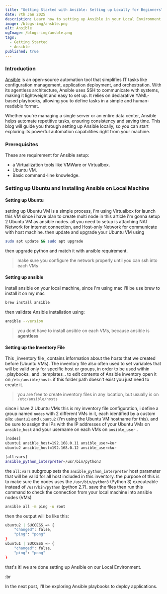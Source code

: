 ```yaml
---
title: "Getting Started with Ansible: Setting up Locally for Beginners"
date: 7th Jan 2025
description: Learn how to setting up Ansible in your Local Environment
image: /blogs-img/ansble.png
alt: Ansible
ogImage: /blogs-img/ansble.png
tags:
  - Getting Started
  - Ansible
published: true
---
```


### Introduction

[Ansible](https://www.redhat.com/en/ansible-collaborative?intcmp=7015Y000003t7aWQAQ) is an open-source automation tool that simplifies IT tasks like configuration management, application deployment, and orchestration. With its agentless architecture, Ansible uses SSH to communicate with systems, making it lightweight and easy to set up. It relies on declarative YAML-based playbooks, allowing you to define tasks in a simple and human-readable format.

Whether you're managing a single server or an entire data center, Ansible helps automate repetitive tasks, ensuring consistency and saving time. This blog will guide you through setting up Ansible locally, so you can start exploring its powerful automation capabilities right from your machine.

### Prerequisites

These are requirement for Ansible setup:

- a Virtualization tools like VMWare or Virtualbox.
- Ubuntu VM.
- Basic command-line knowledge.

### Setting up Ubuntu and Installing Ansible on Local Machine

#### Setting up Ubuntu

setting up Ubuntu VM is a simple process, i'm using Virtualbox for launch this VM since i have plan to create multi node in this article i'm gonna setup 2 Ubuntu VM as ansible nodes. all you need to setup is attaching NAT Network for internet connection, and Host-only Network for communicate with host machine. then update and upgrade your Ubuntu VM using

```bash
sudo apt update && sudo apt upgrade
```

then upgrade python and match it with ansible requirement.

> make sure you configure the network properly until you can ssh into each VMs

#### Setting up ansible

install ansible on your local machine, since i'm using mac i'll be use brew to install it on my mac

```bash
brew install ansible
```

then validate Ansible installation using:

```bash
ansible --version
```

> you dont have to install ansible on each VMs, because ansible is **agentless**

#### Setting up the Inventory File

This &#x5F;inventory file&#x5F; contains information about the hosts that we created before (Ubuntu VMs). The inventory file also often used to set variables that will be valid only for specific host or groups, in order to be used within &#x5F;playbooks&#x5F; and &#x5F;templates_. to edit contents of Ansible inventory open it on `/etc/ansible/hosts` if this folder path doesn't exist you just need to create it.

> you are free to create inventory files in any location, but usually is on `/etc/ansible/hosts`

since i have 2 Ubuntu VMs this is my inventory file configuration, i define a group named `nodes` with 2 different VMs in it, each identified by a custom alis: `ubuntu1` and `ubuntu2` (i'm using the Ubuntu VM hostname for this). and be sure to assign the IPs with the IP addresses of your Ubuntu VMs on `ansible_host` and your username on each VMs on `ansible_user` .

```bash [/etc/ansible/hosts]
[nodes]
ubuntu1 ansible_host=192.168.0.11 ansible_user=kur
ubuntu2 ansible_host=192.168.0.12 ansible_user=kur

[all:vars]
ansible_python_interpreter=/usr/bin/python3
```

the `all:vars` subgroup sets the `ansible_python_interpreter` host parameter that will be valid for all host included in this inventory. the purpose of this is to make sure the nodes uses the `/usr/bin/python3` (Python 3) executeable instead of `/usr/bin/python` (python 2.7). save the files then run this command to check the connection from your local machine into ansible nodes (VMs)

```bash
ansible all -m ping -u root
```

then the output will be like this:

```bash
ubuntu2 | SUCCESS => {
    "changed": false,
    "ping": "pong"
}
ubuntu1 | SUCCESS => {
    "changed": false,
    "ping": "pong"
}
```

that's it! we are done setting up Ansible on our Local Environment.

:br

In the next post, I'll be exploring Ansible playbooks to deploy applications.
